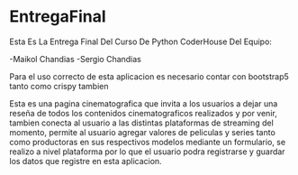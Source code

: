 # EntregaFinal
Esta Es La Entrega Final Del Curso De Python CoderHouse Del Equipo:

-Maikol Chandias
-Sergio Chandias

Para el uso correcto de esta aplicacion es necesario contar con bootstrap5 tanto como crispy tambien

Esta es una pagina cinematografica que invita a los usuarios a dejar una reseña de todos los contenidos cinematograficos realizados y por venir, tambien conecta al usuario a las distintas plataformas de streaming del momento, permite al usuario agregar valores de peliculas y series tanto como productoras en sus respectivos modelos mediante un formulario, se realizo a nivel plataforma por lo que el usuario podra registrarse y guardar los datos que registre en esta aplicacion.
